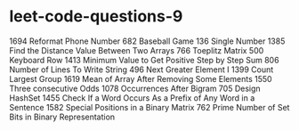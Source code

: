 # leet-code-questions-9

1694 Reformat Phone Number
682 Baseball Game
136 Single Number
1385 Find the Distance Value Between Two Arrays
766 Toeplitz Matrix
500 Keyboard Row
1413 Minimum Value to Get Positive Step by Step Sum
806 Number of Lines To Write String
496 Next Greater Element I
1399 Count Largest Group
1619 Mean of Array After Removing Some Elements
1550 Three consecutive Odds
1078 Occurrences After Bigram
705 Design HashSet
1455 Check If a Word Occurs As a Prefix of Any Word in a Sentence
1582 Special Positions in a Binary Matrix
762 Prime Number of Set Bits in Binary Representation
